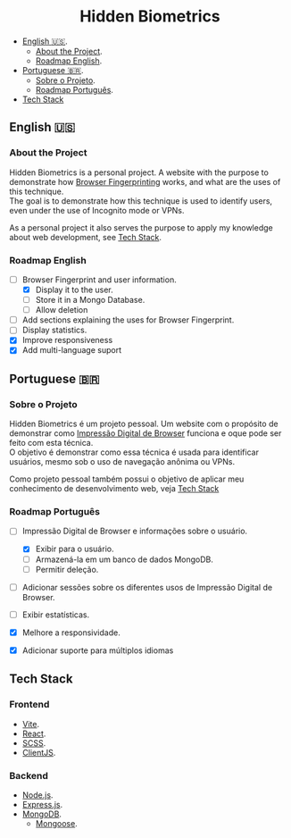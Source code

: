 <h1 align="center">Hidden Biometrics</h1> 

- [English :us:](#english).
    - [About the Project](#about-the-project).
    - [Roadmap English](#roadmap-english).
- [Portuguese :brazil:](#portuguese).
    - [Sobre o Projeto](#sobre-o-projeto).
    - [Roadmap Português](#roadmap-português).
- [Tech Stack](#tech-stack)

## English :us:

### About the Project
Hidden Biometrics is a personal project. A website with the purpose to demonstrate how [Browser Fingerprinting](https://en.wikipedia.org/wiki/Device_fingerprint#Browser_fingerprint) works, and what are the uses of this technique.  
The goal is to demonstrate how this technique is used to identify users, even under the use of Incognito mode or VPNs.

As a personal project it also serves the purpose to apply my knowledge about web development, see [Tech Stack](#tech-tack).

### Roadmap English
- [ ] Browser Fingerprint and user information.
    - [x] Display it to the user.
    - [ ] Store it in a Mongo Database.
    - [ ] Allow deletion
- [ ] Add sections explaining the uses for Browser Fingerprint.
- [ ] Display statistics.
- [x] Improve responsiveness
- [x] Add multi-language suport

## Portuguese :brazil:

### Sobre o Projeto
Hidden Biometrics é um projeto pessoal. Um website com o propósito de demonstrar como [Impressão Digital de Browser](https://en.wikipedia.org/wiki/Device_fingerprint#Browser_fingerprint) funciona e oque pode ser feito com esta técnica.  
O objetivo é demonstrar como essa técnica é usada para identificar usuários, mesmo sob o uso de navegação anônima ou VPNs.

Como projeto pessoal também possui o objetivo de aplicar meu conhecimento de desenvolvimento web, veja [Tech Stack](#tech-stack) 


### Roadmap Português
- [ ] Impressão Digital de Browser e informações sobre o usuário.
    - [x] Exibir para o usuário.
    - [ ] Armazená-la em um banco de dados MongoDB.
    - [ ] Permitir deleção.
- [ ] Adicionar sessões sobre os diferentes usos de Impressão Digital de Browser.
- [ ] Exibir estatísticas.
- [x] Melhore a responsividade.
- [x] Adicionar suporte para múltiplos idiomas


## Tech Stack
### Frontend
- [Vite](https://vitejs.dev/).
- [React](https://react.dev/).
- [SCSS](https://sass-lang.com/documentation/syntax/).
- [ClientJS](https://clientjs.org/).

### Backend
- [Node.js](https://nodejs.org/en).
- [Express.js](https://expressjs.com/).
- [MongoDB](https://www.mongodb.com/).
    - [Mongoose](https://mongoosejs.com/).

